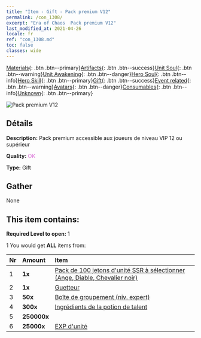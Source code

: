 ```yaml
---
title: "Item - Gift - Pack premium V12"
permalink: /con_1308/
excerpt: "Era of Chaos  Pack premium V12"
last_modified_at: 2021-04-26
locale: fr
ref: "con_1308.md"
toc: false
classes: wide
---
```

 [Materials](/ItemsFR/){: .btn .btn--primary}[Artifacts](/ItemsFR/Artifacts/){: .btn .btn--success}[Unit Soul](/ItemsFR/UnitSoul/){: .btn .btn--warning}[Unit Awakening](/ItemsFR/UnitAwakening/){: .btn .btn--danger}[Hero Soul](/ItemsFR/HeroSoul/){: .btn .btn--info}[Hero Skill](/ItemsFR/HeroSkill/){: .btn .btn--primary}[Gift](/ItemsFR/Gift/){: .btn .btn--success}[Event related](/ItemsFR/Events/){: .btn .btn--warning}[Avatars](/ItemsFR/Avatars/){: .btn .btn--danger}[Consumables](/ItemsFR/Consumables/){: .btn .btn--info}[Unknown](/ItemsFR/Unknown/){: .btn .btn--primary}

 ![Pack premium V12](/images/t/i_905012.png)

## Détails
 **Description:** Pack premium accessible aux joueurs de niveau VIP 12 ou supérieur

 **Quality:** <span style="color: #DA70D6">OK</span>

 **Type:** Gift

## Gather

  None

## This item contains:

 **Required Level to open:** 1

 1 You would get **ALL** items  from:

  | Nr | Amount |     Item    |
  |:---|:-------|:------------|
  | 1 |  **1x** | [Pack de 100 jetons d'unité SSR à sélectionner (Ange, Diable, Chevalier noir)](/ItemsFR/con_1321/) |  | 
  | 2 |  **1x** | [Guetteur](/ItemsFR/art_133/) |  | 
  | 3 |  **50x** | [Boîte de groupement (niv. expert)](/ItemsFR/con_776/) |  | 
  | 4 |  **300x** | [Ingrédients de la potion de talent](/ItemsFR/con_1120/) |  | 
  | 5 |  **250000x** | <i class="fas fa-coins"/> |  | 
  | 6 |  **25000x** | [EXP d'unité](/ItemsFR/con_902/) |  | 
